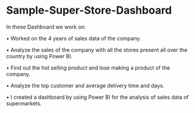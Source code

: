 # Sample-Super-Store-Dashboard

In these Dashboard we work on:

•	Worked on the 4 years of sales data of the company.

•	Analyze the sales of the company with all the stores present all over the country by using Power BI. 

•	Find out the hot selling product and lose making a product of the company. 

•	Analyze the top customer and average delivery time and days. 

•	I created a dashboard by using Power BI for the analysis of sales data of supermarkets.
